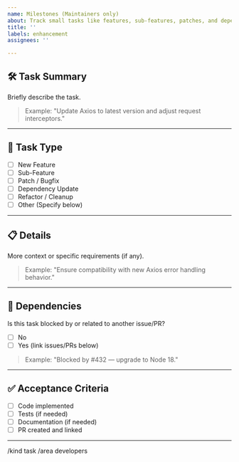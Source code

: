 ```yaml
---
name: Milestones (Maintainers only)
about: Track small tasks like features, sub-features, patches, and dependency updates.
title: ''
labels: enhancement
assignees: ''

---
```


## 🛠️ Task Summary

Briefly describe the task.

> Example: "Update Axios to latest version and adjust request interceptors."

---

## 🧩 Task Type

- [ ] New Feature
- [ ] Sub-Feature
- [ ] Patch / Bugfix
- [ ] Dependency Update
- [ ] Refactor / Cleanup
- [ ] Other (Specify below)

---

## 📋 Details

More context or specific requirements (if any).

> Example: "Ensure compatibility with new Axios error handling behavior."

---

## 🔗 Dependencies

Is this task blocked by or related to another issue/PR?

- [ ] No
- [ ] Yes (link issues/PRs below)

> Example: "Blocked by #432 — upgrade to Node 18."

---

## ✅ Acceptance Criteria

- [ ] Code implemented
- [ ] Tests (if needed)
- [ ] Documentation (if needed)
- [ ] PR created and linked

---

/kind task
/area developers
